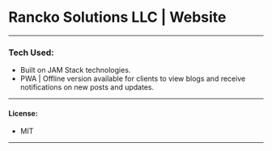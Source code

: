 # Rancko Solutions LLC | Website
___

### Tech Used:

- Built on JAM Stack technologies.
- PWA | Offline version available for clients to view blogs and receive notifications on new posts and updates.
___

#### License: 

- MIT
___ 